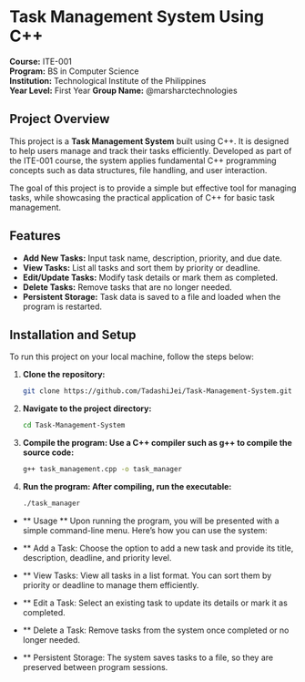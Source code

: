 # Task Management System Using C++

**Course:** ITE-001  
**Program:** BS in Computer Science  
**Institution:** Technological Institute of the Philippines  
**Year Level:** First Year
**Group Name:** @marsharctechnologies

## Project Overview

This project is a **Task Management System** built using C++. It is designed to help users manage and track their tasks efficiently. Developed as part of the ITE-001 course, the system applies fundamental C++ programming concepts such as data structures, file handling, and user interaction.

The goal of this project is to provide a simple but effective tool for managing tasks, while showcasing the practical application of C++ for basic task management.

## Features

- **Add New Tasks:** Input task name, description, priority, and due date.
- **View Tasks:** List all tasks and sort them by priority or deadline.
- **Edit/Update Tasks:** Modify task details or mark them as completed.
- **Delete Tasks:** Remove tasks that are no longer needed.
- **Persistent Storage:** Task data is saved to a file and loaded when the program is restarted.

## Installation and Setup

To run this project on your local machine, follow the steps below:

1. **Clone the repository:**
   ```bash
   git clone https://github.com/TadashiJei/Task-Management-System.git

2. **Navigate to the project directory:**
   ```bash
   cd Task-Management-System

3. **Compile the program: Use a C++ compiler such as g++ to compile the source code:**
   ```bash
   g++ task_management.cpp -o task_manager

4. **Run the program: After compiling, run the executable:**
   ```bash
   ./task_manager

- ** Usage **
Upon running the program, you will be presented with a simple command-line menu. Here’s how you can use the system:

- ** Add a Task: Choose the option to add a new task and provide its title, description, deadline, and priority level.
- ** View Tasks: View all tasks in a list format. You can sort them by priority or deadline to manage them efficiently.
- ** Edit a Task: Select an existing task to update its details or mark it as completed.
- ** Delete a Task: Remove tasks from the system once completed or no longer needed.
- ** Persistent Storage: The system saves tasks to a file, so they are preserved between program sessions.

